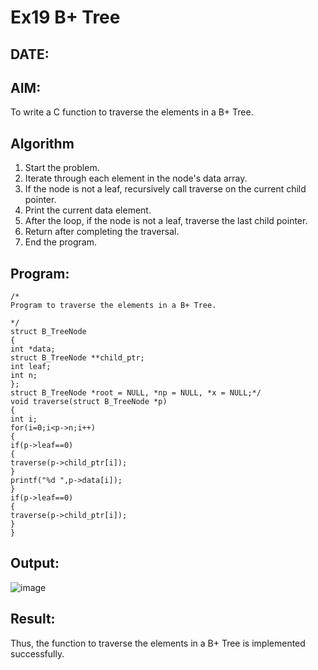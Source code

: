 # Ex19 B+ Tree
## DATE:
## AIM:
To write a C function to traverse the elements in a B+ Tree.

## Algorithm
1. Start the problem. 
2. Iterate through each element in the node's data array.
3. If the node is not a leaf, recursively call traverse on the current child pointer.
4. Print the current data element. 
5. After the loop, if the node is not a leaf, traverse the last child pointer.
6. Return after completing the traversal.
7. End the program. 

## Program:
```
/*
Program to traverse the elements in a B+ Tree.

*/
struct B_TreeNode 
{ 
int *data; 
struct B_TreeNode **child_ptr; 
int leaf; 
int n; 
}; 
struct B_TreeNode *root = NULL, *np = NULL, *x = NULL;*/ 
void traverse(struct B_TreeNode *p) 
{ 
int i; 
for(i=0;i<p->n;i++) 
{ 
if(p->leaf==0) 
{ 
traverse(p->child_ptr[i]); 
} 
printf("%d ",p->data[i]); 
} 
if(p->leaf==0) 
{ 
traverse(p->child_ptr[i]); 
} 
}
```

## Output:

![image](https://github.com/user-attachments/assets/fae7ae05-5ccd-4dc9-a1ba-43222207a848)


## Result:
Thus, the function to traverse the elements in a B+ Tree is implemented successfully.

